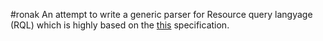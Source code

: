 #ronak 
An attempt to write a generic parser for Resource query langyage (RQL) which is highly based on the <a href="http://dundalek.com/rql/draft-zyp-rql-00.html">this</a>  specification.
